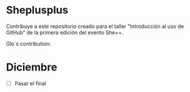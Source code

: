 # Sheplusplus
Contribuye a este repositorio creado para el taller "Introducción al uso de GitHub" de la primera edición del evento She++.


Glo´s contribution:
# Diciembre
- [ ] Pasar  el final
